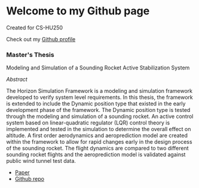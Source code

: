 # Welcome to my Github page
Created for CS-HU250

Check out my [Github profile](https://github.com/stevenmaclean94)


### Master's Thesis
Modeling and Simulation of a Sounding Rocket Active Stabilization System

*Abstract*

The Horizon Simulation Framework is a modeling and simulation framework developed to verify system level requirements. In this thesis, the framework is extended to include the Dynamic position type that existed in the early development phase of the framework. The Dynamic position type is tested through the modeling and simulation of a sounding rocket. An active control system based on linear-quadratic regulator (LQR) control theory is implemented and tested in the simulation to determine the overall effect on altitude. A first order aerodynamics and aeroprediction model are created within the framework to allow for rapid changes early in the design process of the sounding rocket. The flight dynamics are compared to two different sounding rocket flights and the aeroprediction model is validated against public wind tunnel test data.

- [Paper](https://digitalcommons.calpoly.edu/theses/1735/)
- [Github repo](https://github.com/stevenmaclean94/Horizon)
